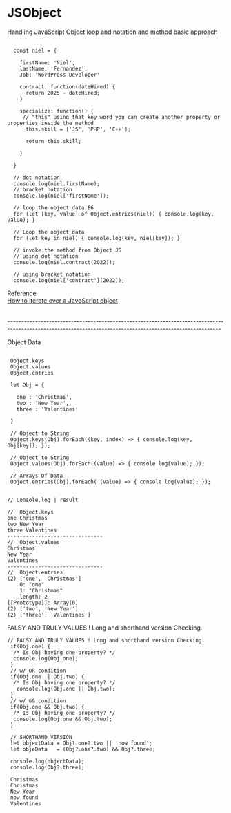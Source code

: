 # JSObject
Handling JavaScript Object loop and notation and method basic approach

```JS

  const niel = {
    
    firstName: 'Niel',
    lastName: 'Fernandez',
    Job: 'WordPress Developer'
    
    contract: function(dateHired) {    
      return 2025 - dateHired;
    }
    
    specialize: function() { 
     // "this" using that key word you can create another property or properties inside the method
      this.skill = ['JS', 'PHP', 'C++'];
      
      return this.skill;
      
    }

  }
   
  // dot notation
  console.log(niel.firstName);
  // bracket notation
  console.log(niel['firstName']);
  
  // loop the object data E6
  for (let [key, value] of Object.entries(niel)) { console.log(key, value); }

  // Loop the object data
  for (let key in niel) { console.log(key, niel[key]); }
  
  // invoke the method from Object JS 
  // using dot notation
  console.log(niel.contract(2022));
  
  // using bracket notation
  console.log(niel['contract'](2022));

```

Reference<br />
<a href="https://stackoverflow.com/questions/14379274/how-to-iterate-over-a-javascript-object">How to iterate over a JavaScript object</a><br />

<br />
 -----------------------------------------------------------------------------------------------------------------------------------------------------------
 <br />

Object Data 

```JS

 Object.keys
 Object.values
 Object.entries
 
 let Obj = {
  
   one : 'Christmas',
   two : 'New Year',
   three : 'Valentines'

 }

 // Object to String 
 Object.keys(Obj).forEach((key, index) => { console.log(key, Obj[key]); });

 // Object to String 
 Object.values(Obj).forEach((value) => { console.log(value); });
 
 // Arrays Of Data
 Object.entries(Obj).forEach( (value) => { console.log(value); });
 
```

```JS
// Console.log | result 

//  Object.keys
one Christmas
two New Year
three Valentines
-------------------------------
//  Object.values
Christmas
New Year
Valentines
-------------------------------
//  Object.entries
(2) ['one', 'Christmas']
    0: "one"
    1: "Christmas" 
    length: 2 
[[Prototype]]: Array(0)
(2) ['two', 'New Year']
(2) ['three', 'Valentines']
```

 FALSY AND TRULY VALUES ! Long and shorthand version Checking.

```JS
// FALSY AND TRULY VALUES ! Long and shorthand version Checking.
 if(Obj.one) { 
  /* Is Obj having one property? */ 
  console.log(Obj.one);
 }
 // w/ OR condition 
 if(Obj.one || Obj.two) { 
  /* Is Obj having one property? */ 
   console.log(Obj.one || Obj.two);
 }
 // w/ && condition 
 if(Obj.one && Obj.two) { 
  /* Is Obj having one property? */ 
  console.log(Obj.one && Obj.two);
 }

 // SHORTHAND VERSION
 let objectData = Obj?.one?.two || 'now found'; 
 let objeData   = (Obj?.one?.two) && Obj?.three; 

 console.log(objectData);
 console.log(Obj?.three);
```

```JS
 Christmas
 Christmas
 New Year
 now found
 Valentines
```
